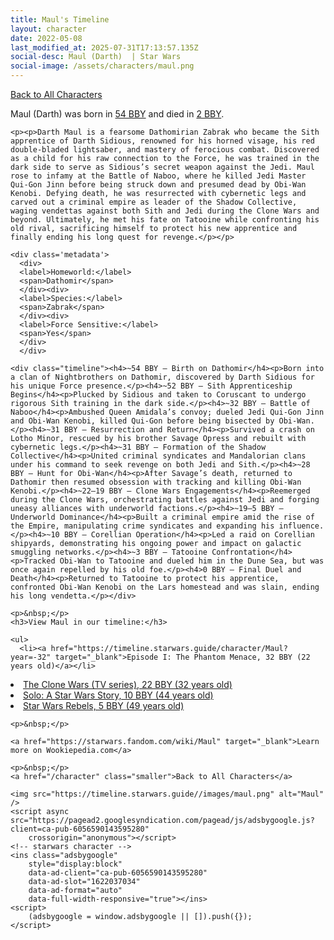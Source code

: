 ```yaml
---
title: Maul's Timeline
layout: character
date: 2022-05-08
last_modified_at: 2025-07-31T17:13:57.135Z
social-desc: Maul (Darth)  | Star Wars
social-image: /assets/characters/maul.png
---
```

<a href="/character" class="smaller">Back to All Characters</a>

<div class="character-profile container">
  <div class="col-10">
    <p>
    Maul (Darth)     was born in <a href="https://timeline.starwars.guide/character/Maul?year=-54" target="_blank">54 BBY</a> and died in <a href="https://timeline.starwars.guide/character/Maul?year=-2" target="_blank">2 BBY</a>.        
    </p>

    <p><p>Darth Maul is a fearsome Dathomirian Zabrak who became the Sith apprentice of Darth Sidious, renowned for his horned visage, his red double-bladed lightsaber, and mastery of ferocious combat. Discovered as a child for his raw connection to the Force, he was trained in the dark side to serve as Sidious’s secret weapon against the Jedi. Maul rose to infamy at the Battle of Naboo, where he killed Jedi Master Qui-Gon Jinn before being struck down and presumed dead by Obi-Wan Kenobi. Defying death, he was resurrected with cybernetic legs and carved out a criminal empire as leader of the Shadow Collective, waging vendettas against both Sith and Jedi during the Clone Wars and beyond. Ultimately, he met his fate on Tatooine while confronting his old rival, sacrificing himself to protect his new apprentice and finally ending his long quest for revenge.</p></p>
    
    <div class='metadata'>
      <div>
      <label>Homeworld:</label>
      <span>Dathomir</span>
      </div><div>
      <label>Species:</label>
      <span>Zabrak</span>
      </div><div>
      <label>Force Sensitive:</label>
      <span>Yes</span>
      </div>
      </div>

    <div class="timeline"><h4>~54 BBY – Birth on Dathomir</h4><p>Born into a clan of Nightbrothers on Dathomir, discovered by Darth Sidious for his unique Force presence.</p><h4>~52 BBY – Sith Apprenticeship Begins</h4><p>Plucked by Sidious and taken to Coruscant to undergo rigorous Sith training in the dark side.</p><h4>~32 BBY – Battle of Naboo</h4><p>Ambushed Queen Amidala’s convoy; dueled Jedi Qui-Gon Jinn and Obi-Wan Kenobi, killed Qui-Gon before being bisected by Obi-Wan.</p><h4>~31 BBY – Resurrection and Return</h4><p>Survived a crash on Lotho Minor, rescued by his brother Savage Opress and rebuilt with cybernetic legs.</p><h4>~31 BBY – Formation of the Shadow Collective</h4><p>United criminal syndicates and Mandalorian clans under his command to seek revenge on both Jedi and Sith.</p><h4>~28 BBY – Hunt for Obi-Wan</h4><p>After Savage’s death, returned to Dathomir then resumed obsession with tracking and killing Obi-Wan Kenobi.</p><h4>~22–19 BBY – Clone Wars Engagements</h4><p>Reemerged during the Clone Wars, orchestrating battles against Jedi and forging uneasy alliances with underworld factions.</p><h4>~19–5 BBY – Underworld Dominance</h4><p>Built a criminal empire amid the rise of the Empire, manipulating crime syndicates and expanding his influence.</p><h4>~10 BBY – Corellian Operation</h4><p>Led a raid on Corellian shipyards, demonstrating his ongoing power and impact on galactic smuggling networks.</p><h4>~3 BBY – Tatooine Confrontation</h4><p>Tracked Obi-Wan to Tatooine and dueled him in the Dune Sea, but was once again repelled by his old foe.</p><h4>0 BBY – Final Duel and Death</h4><p>Returned to Tatooine to protect his apprentice, confronted Obi-Wan Kenobi on the Lars homestead and was slain, ending his long vendetta.</p></div>
    
    <p>&nbsp;</p>
    <h3>View Maul in our timeline:</h3>

    <ul>
      <li><a href="https://timeline.starwars.guide/character/Maul?year=-32" target="_blank">Episode I: The Phantom Menace, 32 BBY (22 years old)</a></li>
  <li><a href="https://timeline.starwars.guide/character/Maul?year=-22" target="_blank">The Clone Wars (TV series), 22 BBY (32 years old)</a></li>
  <li><a href="https://timeline.starwars.guide/character/Maul?year=-10" target="_blank">Solo: A Star Wars Story, 10 BBY (44 years old)</a></li>
  <li><a href="https://timeline.starwars.guide/character/Maul?year=-5" target="_blank">Star Wars Rebels, 5 BBY (49 years old)</a></li>
    </ul>

    <p>&nbsp;</p>

    <a href="https://starwars.fandom.com/wiki/Maul" target="_blank">Learn more on Wookiepedia.com</a>

    <p>&nbsp;</p>
    <a href="/character" class="smaller">Back to All Characters</a>
  </div>
  <div class="character_image col-2">
    
    <img src="https://timeline.starwars.guide//images/maul.png" alt="Maul" />
    <script async src="https://pagead2.googlesyndication.com/pagead/js/adsbygoogle.js?client=ca-pub-6056590143595280"
        crossorigin="anonymous"></script>
    <!-- starwars character -->
    <ins class="adsbygoogle"
        style="display:block"
        data-ad-client="ca-pub-6056590143595280"
        data-ad-slot="1622037034"
        data-ad-format="auto"
        data-full-width-responsive="true"></ins>
    <script>
        (adsbygoogle = window.adsbygoogle || []).push({});
    </script>
  </div>
</div>
